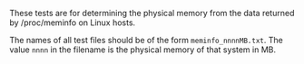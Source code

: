 These tests are for determining the physical memory from the data returned by
/proc/meminfo on Linux hosts.

The names of all test files should be of the form `meminfo_nnnnMB.txt`. The
value `nnnn` in the filename is the physical memory of that system in MB.

